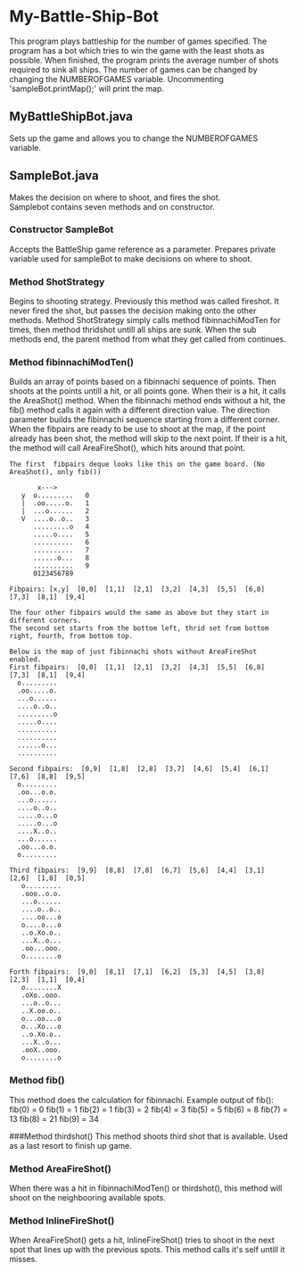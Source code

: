 # My-Battle-Ship-Bot


This program plays battleship for the number of games specified.
The program has a bot which tries to win the game with the least shots as possible.
When finished, the program prints the average number of shots required to sink all ships.
The number of games can be changed by changing the NUMBEROFGAMES variable. 
Uncommenting 'sampleBot.printMap();' will print the map. 




## MyBattleShipBot.java

Sets up the game and allows you to change the NUMBEROFGAMES variable. 
	


	
## SampleBot.java

Makes the decision on where to shoot, and fires the shot.  
Samplebot contains seven methods and on constructor. 




### Constructor SampleBot 	

Accepts the BattleShip game reference as a parameter.
Prepares private variable used for sampleBot to make decisions on where to
shoot. 


	
	
### Method ShotStrategy

Begins to shooting strategy. Previously this method was called fireshot. 
It never fired the shot, but passes the decision making onto the other methods. 
Method ShotStrategy simply calls method fibinnachiModTen for times, 
then method thridshot untill all ships are sunk. When the sub methods end,
the parent method from what they get called from continues. 
	
	


### Method fibinnachiModTen()

Builds an array of points based on a fibinnachi sequence of points. 
Then shoots at the points untill a hit, or all points gone.
When their is a hit, it calls the AreaShot() method. 
When the fibinnachi method ends without a hit, the fib() method calls it again with a different direction
value. The direction parameter builds the fibinnachi sequence starting from a different corner.
When the fibpairs are ready to be use to shoot at the map, if the point already has been shot, 
the method will skip to the next point. If their is a hit, the method will call AreaFireShot(), which 
hits around that point. 

  
	The first  fibpairs deque looks like this on the game board. (No AreaShot(), only fib()) 
  
	       x--->
	   y  o.........   0
	   |  .oo.....o.   1
	   |  ...o......   2
	   V  ....o..o..   3 
	      .........o   4
	      .....o....   5
	      ..........   6
	      ..........   7
	      ......o...   8
	      ..........   9
	      0123456789

  	Fibpairs: [x,y]  [0,0]  [1,1]  [2,1]  [3,2]  [4,3]  [5,5]  [6,8]  [7,3]  [8,1]  [9,4]
	
  	The four other fibpairs would the same as above but they start in different corners. 
  	The second set starts from the bottom left, thrid set from bottom right, fourth, from bottom top. 
 
  	Below is the map of just fibinnachi shots without AreaFireShot enabled. 
  	First fibpairs:  [0,0]  [1,1]  [2,1]  [3,2]  [4,3]  [5,5]  [6,8]  [7,3]  [8,1]  [9,4] 
 	  o.........
 	  .oo.....o.
 	  ...o......
 	  ....o..o..
 	  .........o
 	  .....o....
 	  ..........
 	  ..........
 	  ......o...
 	  ..........

  	Second fibpairs:  [0,9]  [1,8]  [2,8]  [3,7]  [4,6]  [5,4]  [6,1]  [7,6]  [8,8]  [9,5] 
 	  o.........
 	  .oo...o.o.
 	  ...o......
 	  ....o..o..
 	  .....o...o
 	  .....o...o
 	  ....X..o..
 	  ...o......
 	  .oo...o.o.
 	  o.........

	Third fibpairs:  [9,9]  [8,8]  [7,8]  [6,7]  [5,6]  [4,4]  [3,1]  [2,6]  [1,8]  [0,5] 
	   o.........
	   .ooo..o.o.
	   ...o......
	   ....o..o..
	   ....oo...o
	   o....o...o
	   ..o.Xo.o..
	   ...X..o...
	   .oo...ooo.
	   o........o
	
	Forth fibpairs:  [9,0]  [8,1]  [7,1]  [6,2]  [5,3]  [4,5]  [3,8]  [2,3]  [1,1]  [0,4] 
	   o........X
	   .oXo..ooo.
	   ...o..o...
	   ..X.oo.o..
	   o...oo...o
	   o...Xo...o
	   ..o.Xo.o..
	   ...X..o...
	   .ooX..ooo.
	   o........o
	   
	            
				
			
			
		
### Method fib()
This method does the calculation for fibinnachi. 
Example output of fib():
		fib(0) = 0 
		fib(1) = 1 
		fib(2) = 1 
		fib(3) = 2 
		fib(4) = 3 
		fib(5) = 5 
		fib(6) = 8 
		fib(7) = 13 
		fib(8) = 21 
		fib(9) = 34
	
	
	
###Method thirdshot()
This method shoots third shot that is available.
Used as a last resort to finish up game.


### Method AreaFireShot()	   
When there was a hit in fibinnachiModTen() or thirdshot(), this method will shoot on the neighbooring available spots.
	      
		  
### Method InlineFireShot()
When AreaFireShot() gets a hit, InlineFireShot() tries to shoot in the next spot that lines up with the previous spots. This method calls it's self untill it misses. 

	        
	         
